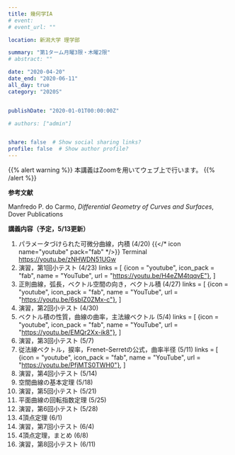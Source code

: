 ```yaml
---
title: 幾何学IA
# event: 
# event_url: ""

location: 新潟大学 理学部

summary: "第1ターム月曜3限・木曜2限"
# abstract: ""

date: "2020-04-20"
date_end: "2020-06-11"
all_day: true
category: "2020S"


publishDate: "2020-01-01T00:00:00Z"

# authors: ["admin"]


share: false  # Show social sharing links?
profile: false  # Show author profile?
---
```

{{% alert warning %}}
本講義はZoomを用いてウェブ上で行います。
{{% /alert %}}

**参考文献**

Manfredo P. do Carmo, *Differential Geometry of Curves and Surfaces*, Dover Publications

**講義内容（予定，5/13更新）**

1. パラメータづけられた可微分曲線，内積 (4/20)
{{</* icon name="youtube" pack="fab" */>}} Terminal
https://youtu.be/zNHWDN51UGw
2. 演習，第1回小テスト (4/23)
links = [
  {icon = "youtube", icon_pack = "fab", name = "YouTube", url = "https://youtu.be/H4eZM4tqqvE"},
  ]
3. 正則曲線，弧長，ベクトル空間の向き，ベクトル積 (4/27)
links = [
  {icon = "youtube", icon_pack = "fab", name = "YouTube", url = "https://youtu.be/6sbIZ0ZMx-c"},
  ]
4. 演習，第2回小テスト (4/30)
5. ベクトル積の性質，曲線の曲率，主法線ベクトル (5/4)
links = [
  {icon = "youtube", icon_pack = "fab", name = "YouTube", url = "https://youtu.be/EMQr2Xx-ik8"},
  ]
6. 演習，第3回小テスト (5/7)
7. 従法線ベクトル，捩率，Frenet–Serretの公式，曲率半径 (5/11)
links = [
  {icon = "youtube", icon_pack = "fab", name = "YouTube", url = "https://youtu.be/PfjMTS0TWH0"},
  ]
8. 演習，第4回小テスト (5/14)
9. 空間曲線の基本定理 (5/18)
10. 演習，第5回小テスト (5/21)
11. 平面曲線の回転指数定理 (5/25)
12. 演習，第6回小テスト (5/28)
13. 4頂点定理 (6/1)
14. 演習，第7回小テスト (6/4)
15. 4頂点定理，まとめ (6/8)
16. 演習，第8回小テスト (6/11)
